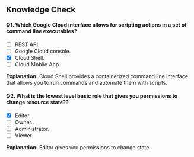 ## Knowledge Check

#### Q1. Which Google Cloud interface allows for scripting actions in a set of command line executables?

- [ ] REST API.
- [ ] Google Cloud console.
- [x] Cloud Shell.
- [ ] Cloud Mobile App.

**Explanation:** Cloud Shell provides a containerized command line interface that allows you to run commands and automate them with scripts.


#### Q2. What is the lowest level basic role that gives you permissions to change resource state??

- [x] Editor.
- [ ] Owner..
- [ ] Administrator.
- [ ] Viewer.

**Explanation:**  Editor gives you permissions to change state.

